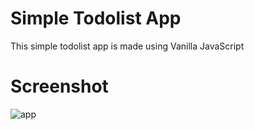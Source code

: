 # Simple Todolist App
This simple todolist app is made using Vanilla JavaScript

# Screenshot
![app](documents/images/todolist.gif)
